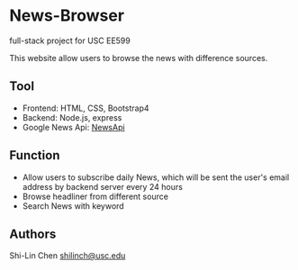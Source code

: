 # News-Browser

full-stack project for USC EE599

This website allow users to browse the news with difference sources.

## Tool

* Frontend: HTML, CSS, Bootstrap4
* Backend: Node.js, express
* Google News Api: [NewsApi](https://newsapi.org)

## Function

* Allow users to subscribe daily News, which will be sent the user's email address by backend server every 24 hours
* Browse headliner from different source
* Search News with keyword

## Authors

Shi-Lin Chen shilinch@usc.edu
